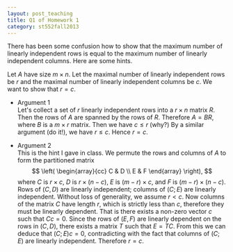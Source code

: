 ```yaml
---
layout: post_teaching
title: Q1 of Homework 1
category: st552fall2013
---
```


There has been some confusion how to show that the maximum number of linearly independent rows is equal to the maximum number of linearly independent columns. Here are some hints. 

Let $A$ have size $m \times n$. Let the maximal number of linearly independent rows be $r$ and the maximal number of linearly independent columns be $c$. We want to show that $r=c$.

* Argument 1  
 Let's collect a set of $r$ linearly independent rows into a $r \times n$ matrix $R$. Then the rows of $A$ are spanned by the rows of $R$. Therefore $A = BR$, where $B$ is a $m \times r$ matrix. Then we have $c \le r$ (why?) By a similar argument (do it!), we have $r \le c$. Hence $r=c$.

* Argument 2  
This is the hint I gave in class. We permute the rows and columns of $A$ to form the partitioned matrix  
$$
\left( \begin{array}{cc}
C & D \\
E & F
\end{array} \right), 
$$
where $C$ is $r \times c$, $D$ is $r \times (n-c)$, $E$ is $(m-r) \times c$, and $F$ is $(m-r) \times (n-c)$. Rows of $(C, D)$ are linearly independent; columns of $(C; E)$ are linearly independent. Without loss of generality, we assume $r < c$. Now columns of the matrix $C$ have length $r$, which is strictly less than $c$, therefore they must be linearly dependent. That is there exists a non-zero vector $c$ such that $C c = 0$. Since the rows of $(E, F)$ are linearly dependent on the rows in $(C, D)$, there exists a matrix $T$ such that $E = TC$. From this we can deduce that $(C; E) c = 0$, contradicting with the fact that columns of $(C; E)$ are linearly independent. Therefore $r=c$.



